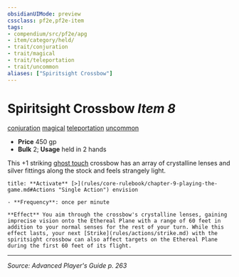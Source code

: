 ```yaml
---
obsidianUIMode: preview
cssclass: pf2e,pf2e-item
tags:
- compendium/src/pf2e/apg
- item/category/held/
- trait/conjuration
- trait/magical
- trait/teleportation
- trait/uncommon
aliases: ["Spiritsight Crossbow"]
---
```

# Spiritsight Crossbow *Item 8*  
[conjuration](conjuration.md "Conjuration School Trait")  [magical](magical.md "Magical Item Trait")  [teleportation](teleportation.md "Teleportation Effect Trait")  [uncommon](uncommon.md "Uncommon Rarity Trait")  

- **Price** 450 gp
- **Bulk** 2; **Usage** held in 2 hands

This +1 striking [ghost touch](ghost-touch.md) crossbow has an array of crystalline lenses and silver fittings along the stock and feels strangely light.

```ad-embed-ability
title: **Activate** [>](rules/core-rulebook/chapter-9-playing-the-game.md#Actions "Single Action") envision

- **Frequency**: once per minute

**Effect** You aim through the crossbow's crystalline lenses, gaining imprecise vision onto the Ethereal Plane with a range of 60 feet in addition to your normal senses for the rest of your turn. While this effect lasts, your next [Strike](rules/actions/strike.md) with the spiritsight crossbow can also affect targets on the Ethereal Plane during the first 60 feet of its flight.
```


---
*Source: Advanced Player's Guide p. 263*